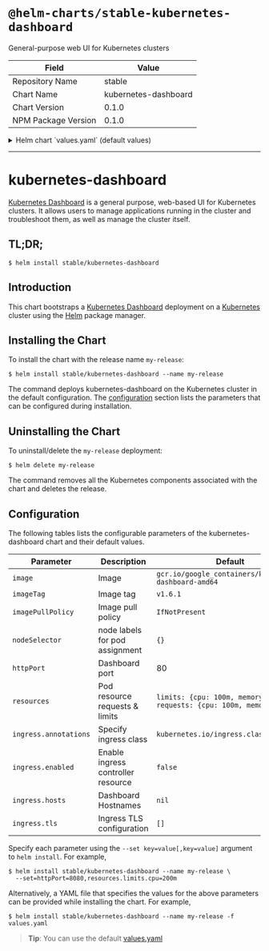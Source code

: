 # `@helm-charts/stable-kubernetes-dashboard`

General-purpose web UI for Kubernetes clusters

| Field               | Value                |
| ------------------- | -------------------- |
| Repository Name     | stable               |
| Chart Name          | kubernetes-dashboard |
| Chart Version       | 0.1.0                |
| NPM Package Version | 0.1.0                |

<details>

<summary>Helm chart `values.yaml` (default values)</summary>

```yaml
# Default values for kubernetes-dashboard
# This is a YAML-formatted file.
# Declare name/value pairs to be passed into your templates.
# name: value

image: gcr.io/google_containers/kubernetes-dashboard-amd64
imageTag: 'v1.6.1'
imagePullPolicy: 'IfNotPresent'

nodeSelector: {}

httpPort: 80

serviceType: ClusterIP

resources:
  limits:
    cpu: 100m
    memory: 50Mi
  requests:
    cpu: 100m
    memory: 50Mi

ingress:
  ## If true, Kubernetes Dashboard Ingress will be created.
  ##
  enabled: false
  ## Kubernetes Dashboard Ingress annotations
  ##
  # annotations:
  #   kubernetes.io/ingress.class: nginx
  #   kubernetes.io/tls-acme: 'true'
  ## Kubernetes Dashboard Ingress hostnames
  ## Must be provided if Ingress is enabled
  ##
  # hosts:
  #   - kubernetes-dashboard.domain.com
  ## Kubernetes Dashboard Ingress TLS configuration
  ## Secrets must be manually created in the namespace
  ##
  # tls:
  #   - secretName: kubernetes-dashboard-tls
  #     hosts:
  #       - kubernetes-dashboard.domain.com
```

</details>

---

# kubernetes-dashboard

[Kubernetes Dashboard](https://github.com/kubernetes/dashboard) is a general purpose, web-based UI for Kubernetes clusters. It allows users to manage applications running in the cluster and troubleshoot them, as well as manage the cluster itself.

## TL;DR;

```console
$ helm install stable/kubernetes-dashboard
```

## Introduction

This chart bootstraps a [Kubernetes Dashboard](https://github.com/kubernetes/dashboard) deployment on a [Kubernetes](http://kubernetes.io) cluster using the [Helm](https://helm.sh) package manager.

## Installing the Chart

To install the chart with the release name `my-release`:

```console
$ helm install stable/kubernetes-dashboard --name my-release
```

The command deploys kubernetes-dashboard on the Kubernetes cluster in the default configuration. The [configuration](#configuration) section lists the parameters that can be configured during installation.

## Uninstalling the Chart

To uninstall/delete the `my-release` deployment:

```console
$ helm delete my-release
```

The command removes all the Kubernetes components associated with the chart and deletes the release.

## Configuration

The following tables lists the configurable parameters of the kubernetes-dashboard chart and their default values.

| Parameter             | Description                        | Default                                                                  |
| --------------------- | ---------------------------------- | ------------------------------------------------------------------------ |
| `image`               | Image                              | `gcr.io/google_containers/kubernetes-dashboard-amd64`                    |
| `imageTag`            | Image tag                          | `v1.6.1`                                                                 |
| `imagePullPolicy`     | Image pull policy                  | `IfNotPresent`                                                           |
| `nodeSelector`        | node labels for pod assignment     | `{}`                                                                     |
| `httpPort`            | Dashboard port                     | 80                                                                       |
| `resources`           | Pod resource requests & limits     | `limits: {cpu: 100m, memory: 50Mi}, requests: {cpu: 100m, memory: 50Mi}` |
| `ingress.annotations` | Specify ingress class              | `kubernetes.io/ingress.class: nginx`                                     |
| `ingress.enabled`     | Enable ingress controller resource | `false`                                                                  |
| `ingress.hosts`       | Dashboard Hostnames                | `nil`                                                                    |
| `ingress.tls`         | Ingress TLS configuration          | `[]`                                                                     |

Specify each parameter using the `--set key=value[,key=value]` argument to `helm install`. For example,

```console
$ helm install stable/kubernetes-dashboard --name my-release \
  --set=httpPort=8080,resources.limits.cpu=200m
```

Alternatively, a YAML file that specifies the values for the above parameters can be provided while installing the chart. For example,

```console
$ helm install stable/kubernetes-dashboard --name my-release -f values.yaml
```

> **Tip**: You can use the default [values.yaml](values.yaml)
